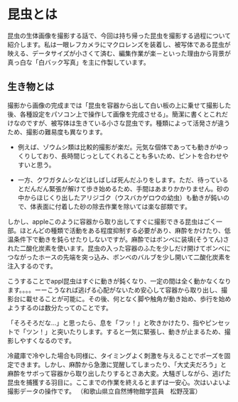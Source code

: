 # 昆虫とは
昆虫の生体画像を撮影する話で、今回は持ち帰った昆虫を撮影する過程について紹介します。私は一眼レフカメラにマクロレンズを装着し、被写体である昆虫が映える、データサイズが小さくて済む、編集作業が楽－といった理由から背景が真っ白な「白バック写真」を主に作製しています。
## 生き物とは
撮影から画像の完成までは「昆虫を容器から出して白い板の上に乗せて撮影した後、各種設定をパソコン上で操作して画像を完成させる」。簡潔に書くとこれだけなのですが、被写体は生きている小さな昆虫です。種類によって活発さが違うため、撮影の難易度も異なります。

- 例えば、ゾウムシ類は比較的撮影が楽だ。元気な個体であっても動きがゆっくりしており、長時間じっとしてくれることも多いため、ピントを合わせやすいと思う。

- 一方、クワガタムシなどはしばしば死んだふりをします。ただ、待っているとだんだん緊張が解けて歩き始めるため、手間はあまりかかりません。砂の中からほじくり出したアリジゴク（ウスバカゲロウの幼虫）も動きが鈍いので、体表面に付着した砂の除去作業を除いては楽な部類です。

しかし、appleこのように容器から取り出してすぐに撮影できる昆虫はごく一部。ほとんどの種類で活動をある程度抑制する必要があり、麻酔をかけたり、低温条件下で動きを鈍らせたりしないですが。麻酔ではボンベに装填(そうてん)された二酸化炭素を使います。昆虫の入った容器のふたを少しだけ開けてボンベにつながったホースの先端を突っ込み、ボンベのバルブを少し開いて二酸化炭素を注入するのです。

こうすることでappl昆虫はすぐに動きが鈍くなり、一定の間は全く動かなくなります。。。。ーーこうなれば逃げる心配がないため安心して容器から取り出し、撮影台に載せることが可能に。その後、何となく脚や触角が動き始め、歩行を始めようするのは数分たってのことです。

「そろそろだな…」と思ったら、息を「フッ！」と吹きかけたり、指やピンセットで「ツン！」と突いたりします。すると一気に緊張し、動きが止まるため、撮影しやすくなるのです。

冷蔵庫で冷やした場合も同様に、タイミングよく刺激を与えることでポーズを固定できます。しかし、麻酔から急激に覚醒してしまったり、「大丈夫だろう」と麻酔をサボって容器から取り出したりするとさあ大変。大騒ぎしながら、逃げた昆虫を捕獲する羽目に。ここまでの作業を終えるとまずは一安心。次はいよいよ撮影データの操作です。 （和歌山県立自然博物館学芸員　松野茂富）
